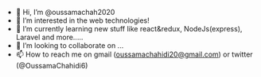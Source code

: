 - 👋 Hi, I’m @oussamachah2020
- 👀 I’m interested in the web technologies!
- 🌱 I’m currently learning new stuff like react&redux, NodeJs(express), Laravel and more.....
- 💞️ I’m looking to collaborate on ...
- 📫 How to reach me on gmail (oussamachahidi20@gmail.com) or twitter (@OussamaChahidi6)
